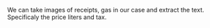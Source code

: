 We can take images of receipts, gas in our case and extract the text.
Specificaly the price liters and tax.